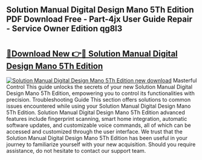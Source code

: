 ## Solution Manual Digital Design Mano 5Th Edition PDF Download Free - Part-4jx User Guide Repair - Service Owner Edition qg8l3

# <h2><a href="http://bc52522.oget.top/?id=Solution+Manual+Digital+Design+Mano+5Th+Edition">🔗Download New 👉🔴 Solution Manual Digital Design Mano 5Th Edition</a></h2>

[![Solution Manual Digital Design Mano 5Th Edition new download](https://i.imgur.com/5g1atiW.png)](http://bc52522.oget.top/?id=Solution+Manual+Digital+Design+Mano+5Th+Edition)
Masterful Control This guide unlocks the secrets of your new Solution Manual Digital Design Mano 5Th Edition, empowering you to control its functionalities with precision. Troubleshooting Guide This section offers solutions to common issues encountered while using your Solution Manual Digital Design Mano 5Th Edition. Solution Manual Digital Design Mano 5Th Edition advanced features include fingerprint scanning, smart home integration, automatic software updates, and customizable voice commands, all of which can be accessed and customized through the user interface. We trust that the Solution Manual Digital Design Mano 5Th Edition has been useful in your journey to familiarize yourself with your new acquisition. Should you require assistance, do not hesitate to contact our support team.
